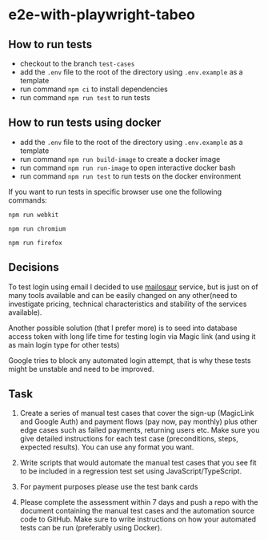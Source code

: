 # e2e-with-playwright-tabeo

## How to run tests
- checkout to the branch `test-cases`
- add the `.env` file to the root of the directory using `.env.example` as a template
- run command `npm ci` to install dependencies
- run command `npm run test` to run tests

## How to run tests using docker

- add the `.env` file to the root of the directory using `.env.example` as a template
- run command `npm run build-image` to create a docker image
- run command `npm run run-image` to open interactive docker bash
- run command `npm run test` to run tests on the docker environment

If you want to run tests in specific browser use one the following commands:

`npm run webkit`

`npm run chromium`

`npm run firefox`

## Decisions

To test login using email I decided to use [mailosaur](https://mailosaur.com/) service, but is just on of many tools available and can be easily changed on any other(need to investigate pricing, technical characteristics and stability of the services available). 

Another possible solution (that I prefer more) is to seed into database access token with long life time for testing login via Magic link (and using it as main login type for other tests)

Google tries to block any automated login attempt, that is why these tests might be unstable and need to be improved.

## Task
1. Create a series of manual test cases that cover the sign-up (MagicLink and Google Auth) and payment flows (pay now, pay monthly) plus other edge cases such as failed payments, returning users etc. Make sure you give detailed instructions for each test case (preconditions, steps, expected results). You can use any format you want.

2. Write scripts that would automate the manual test cases that you see fit to be included in a regression test set using JavaScript/TypeScript.  

3. For payment purposes please use the test bank cards
4. Please complete the assessment within 7 days and push a repo with the document containing the manual test cases and the automation source code to GitHub. Make sure to write instructions on how your automated tests can be run (preferably using Docker).
